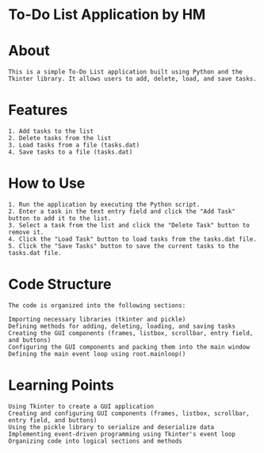 # To-Do List Application by HM

# About
    This is a simple To-Do List application built using Python and the Tkinter library. It allows users to add, delete, load, and save tasks.

# Features
    1. Add tasks to the list
    2. Delete tasks from the list
    3. Load tasks from a file (tasks.dat)
    4. Save tasks to a file (tasks.dat)

# How to Use
    1. Run the application by executing the Python script.
    2. Enter a task in the text entry field and click the "Add Task" button to add it to the list.
    3. Select a task from the list and click the "Delete Task" button to remove it.
    4. Click the "Load Task" button to load tasks from the tasks.dat file.
    5. Click the "Save Tasks" button to save the current tasks to the tasks.dat file.

# Code Structure
    The code is organized into the following sections:

    Importing necessary libraries (tkinter and pickle)
    Defining methods for adding, deleting, loading, and saving tasks
    Creating the GUI components (frames, listbox, scrollbar, entry field, and buttons)
    Configuring the GUI components and packing them into the main window
    Defining the main event loop using root.mainloop()

# Learning Points
    Using Tkinter to create a GUI application
    Creating and configuring GUI components (frames, listbox, scrollbar, entry field, and buttons)
    Using the pickle library to serialize and deserialize data
    Implementing event-driven programming using Tkinter's event loop
    Organizing code into logical sections and methods